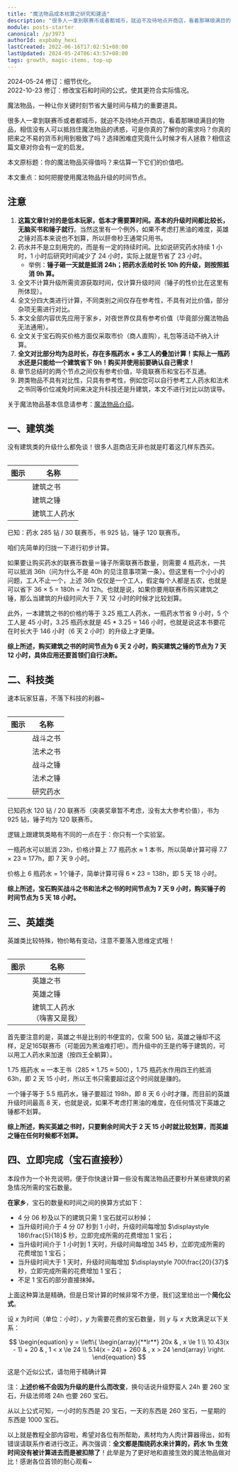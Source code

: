 ```yaml
---
title: "魔法物品成本核算之研究和建造"
description: "很多人一拿到联赛币或者都城币，就迫不及待地点开商店，看着那琳琅满目的物品，相信没有人可以抵挡住魔法物品的诱惑，可是你真的了解你的需求吗？你真的把来之不易的货币利用到极致了吗？选择困难症究竟什么时候才有人拯救？相信这篇文章对你会有一定的启发。"
module: posts-starter
canonical: /p/3973
authorId: expbaby_hexi
lastCreated: 2022-06-16T17:02:51+08:00
lastUpdated: 2024-05-24T06:43:57+08:00
tags: growth, magic-items, top-up
---
```


<PostHistory>
2024-05-24 修订：细节优化。<br>
2022-10-23 修订：修改宝石和时间的公式，使其更符合实际情况。
</PostHistory>

<Pic src="/p/1073/Magic_Items_info.png" width="231" height="187" alt="魔法物品宣传图" :lazyLoading="false" />

<PCenter>魔法物品，一种让你关键时刻节省大量时间与精力的重要道具。</PCenter>

很多人一拿到联赛币或者都城币，就迫不及待地点开商店，看着那琳琅满目的物品，相信没有人可以抵挡住魔法物品的诱惑，可是你真的了解你的需求吗？你真的把来之不易的货币利用到极致了吗？选择困难症究竟什么时候才有人拯救？相信这篇文章对你会有一定的启发。

本文原标题：你的魔法物品买得值吗？来估算一下它们的价值吧。

本文重点：如何把握使用魔法物品升级的时间节点。

## 注意

1. **这篇文章针对的是低本玩家，低本才需要算时间。高本的升级时间都比较长，无脑买书和锤子就行**。当然这里有一个例外，如果不考虑打黑油的难度，英雄之锤对高本来说也不划算，所以肝帝秒王通常只用书。
2. 药水并不是立刻用完的，而是有一定的持续时间。比如说研究药水持续 1 小时，1 小时后研究时间减少了 24 小时，实际上就是节省了 23 小时。
    - 举例：**锤子砸一天就是抵消 24h；把药水丢给时长 10h 的升级，则按照抵消 9h 算。**
3. 全文不计算升级所需资源获取时间，仅计算升级时间（锤子的性价比在这里有所体现）。
4. 全文分四大类进行计算，不同类别之间仅存在参考性，不具有对比价值，部分杂项无需进行对比。
5. 本文全部内容优先应用于家乡，对夜世界仅具有参考价值（毕竟部分魔法物品无法通用）。
6. 全文关于宝石购买价格方面仅采取市价（商人直购），礼包等活动不纳入计算。
7. **全文对比部分均为总时长，存在多瓶药水 + 多工人的叠加计算！实际上一瓶药水还是只能给一个建筑省下 9h！购买并使用前要确认自己需求！**
8. 章节总结时的两个节点之间仅有参考价值，毕竟联赛币和宝石不互通。
9. 跨类物品不具有对比性，只具有参考性，例如您可以自行参考工人药水和法术之书同等价位减免时间来决定升科技还是升建筑，本文不进行对比以防误导。

关于魔法物品基本信息请参考：[魔法物品介绍](/p/1073)。

## 一、建筑类

没有建筑类的升级什么都免谈！很多人逛商店无非也就是盯着这几样东西买。

<Table maxWidth="300px">
    <table>
        <thead>
        <tr>
            <th class="cp-table-col-icon">图示</th>
            <th class="cp-table-col-name">名称</th>
        </tr>
        </thead>
        <tbody>
        <tr>
            <td class="cp-table-col-icon">
                <Pic src="/p/1073/Book_of_Building.png" alt="建筑之书" width="190" height="239" />
            </td>
            <td class="cp-table-col-name">建筑之书</td>
        </tr>
        <tr>
            <td class="cp-table-col-icon">
                <Pic src="/p/1073/Hammer_of_Building.png" alt="建筑之锤" width="164" height="212" />
            </td>
            <td class="cp-table-col-name">建筑之锤</td>
        </tr>
        <tr>
            <td class="cp-table-col-icon">
                <Pic src="/p/1073/Builder_Potion.png" alt="建筑工人药水" width="193" height="254" />
            </td>
            <td class="cp-table-col-name">建筑工人药水</td>
        </tr>
        </tbody>
    </table>
</Table>

已知：药水 285 钻 / 30 联赛币，书 925 钻，锤子 120 联赛币。

咱们先简单的归拢一下进行初步计算。

如果要让购买药水的联赛币数量＝锤子所需联赛币数量，则需要 4 瓶药水，一共可以抵消 36h（问为什么不是 40h 的见注意事项第一条）。但这里有一个小小的问题，工人不止一个，上述 36h 仅仅是一个工人，假定每个人都是五农，也就是可以省下 36 × 5 = 180h = 7d 12h。也就是说，如果你要用联赛币购买建筑之锤，那么当建筑的升级时间大于 7 天 12 小时的时候才比较划算。

此外，一本建筑之书的价格约等于 3.25 瓶工人药水，一瓶药水节省 9 小时，5 个工人是 45 小时，3.25 瓶药水就是 45 * 3.25 = 146 小时，也就是说这本书要花在时长大于 146 小时（6 天 2 小时）的升级上才更赚。

**综上所述，购买建筑之书的时间节点为 6 天 2 小时，购买建筑之锤的节点为 7 天 12 小时，具体应用还要首领们自行决断。**

## 二、科技类

速本玩家狂喜，不落下科技的利器~

<Table maxWidth="300px">
    <table>
        <thead>
        <tr>
            <th class="cp-table-col-icon">图示</th>
            <th class="cp-table-col-name">名称</th>
        </tr>
        </thead>
        <tbody>
        <tr>
            <td class="cp-table-col-icon">
                <Pic src="/p/1073/Book_of_Fighting.png" alt="战斗之书" width="190" height="239" />
            </td>
            <td class="cp-table-col-name">战斗之书</td>
        </tr>
        <tr>
            <td class="cp-table-col-icon">
                <Pic src="/p/1073/Book_of_Spells.png" alt="法术之书" width="190" height="239" />
            </td>
            <td class="cp-table-col-name">法术之书</td>
        </tr>
        <tr>
            <td class="cp-table-col-icon">
                <Pic src="/p/1073/Hammer_of_Fighting.png" alt="战斗之锤" width="164" height="212" />
            </td>
            <td class="cp-table-col-name">战斗之锤</td>
        </tr>
        <tr>
            <td class="cp-table-col-icon">
                <Pic src="/p/1073/Hammer_of_Spells.png" alt="法术之锤" width="164" height="212" />
            </td>
            <td class="cp-table-col-name">法术之锤</td>
        </tr>
        <tr>
            <td class="cp-table-col-icon">
                <Pic src="/p/1073/Research_Potion.png" alt="研究药水" width="193" height="254" />
            </td>
            <td class="cp-table-col-name">研究药水</td>
        </tr>
        </tbody>
    </table>
</Table>

已知药水 120 钻 / 20 联赛币（突袭奖章暂不考虑，没有太大参考价值），书为 925 钻，锤子均为 120 联赛币。

逻辑上跟建筑类略有不同的一点在于：你只有一个实验室。

一瓶药水可以抵消 23h，价格计算上 7.7 瓶药水 ≈ 1 本书，所以简单计算可得 7.7 × 23 ≈ 177h，即 7 天 9 小时。

价格上 6 瓶药水 = 1个锤子，简单计算可得 6 × 23 = 138h，即 5 天 18 小时。

**综上所述，宝石购买战斗之书和法术之书的时间节点为 7 天 9 小时，购买锤子的时间节点为 5 天 18 小时。**

## 三、英雄类

英雄类比较特殊，物价略有变动，注意不要落入思维定式哦！

<Table maxWidth="300px">
    <table>
        <thead>
        <tr>
            <th class="cp-table-col-icon">图示</th>
            <th class="cp-table-col-name">名称</th>
        </tr>
        </thead>
        <tbody>
        <tr>
            <td class="cp-table-col-icon">
                <Pic src="/p/1073/Book_of_Heroes.png" alt="英雄之书" width="190" height="239" />
            </td>
            <td class="cp-table-col-name">英雄之书</td>
        </tr>
        <tr>
            <td class="cp-table-col-icon">
                <Pic src="/p/1073/Hammer_of_Heroes.png" alt="英雄之锤" width="164" height="212" />
            </td>
            <td class="cp-table-col-name">英雄之锤</td>
        </tr>
        <tr>
            <td class="cp-table-col-icon">
                <Pic src="/p/1073/Builder_Potion.png" alt="建筑工人药水" width="193" height="254" />
            </td>
            <td class="cp-table-col-name">建筑工人药水<br>（嗨害又是我）</td>
        </tr>
        </tbody>
    </table>
</Table>

首先要注意的是，英雄之书是比别的书便宜的，仅需 500 钻，英雄之锤却不这样，足足165联赛币（可能因为黑油难打吧）。而升级中的王是约等于建筑的，可以用工人药水来加速（按四王全躺算）。

1.75 瓶药水 ≈ 一本王书（285 × 1.75 ≈ 500），1.75 瓶药水作用四王约抵消 63h，即 2 天 15 小时，所以王书只需要超过这个时间就是赚的。

一个锤子等于 5.5 瓶药水，锤子要超过 198h，即 8 天 6 小时才赚，而目前的英雄升级时间最高 8 天，也就是说，如果不考虑打黑油的难度，在任何情况下英雄之锤都不划算。

**综上所述，购买英雄之书时，只要剩余时间大于 2 天 15 小时就比较划算，而英雄之锤在任何时候都不划算。**

## 四、立即完成（宝石直接秒）

本段作为一个补充说明，便于你快速计算一些没有魔法物品还要秒升某些建筑的紧急情况所需的宝石数量。

**在家乡**，宝石的数量和时间之间的换算方式如下：

- 4 分 06 秒及以下的建筑只需 1 宝石就可以秒掉；
- 当升级时间介于 4 分 07 秒到 1 小时，升级时间每增加 $\displaystyle 186\frac{5}{18}$ 秒，立即完成所需的花费增加 1 宝石；
- 当升级时间介于 1 小时到 1 天时，升级时间每增加 $345$ 秒，立即完成所需的花费增加 1 宝石；
- 当升级时间大于 1 天时，升级时间每增加 $\displaystyle 700\frac{20}{37}$ 秒，立即完成所需的花费增加 1 宝石；
- 不足 1 宝石的部分直接抹掉。

上面这种算法是精确，但是日常计算的时候非常不方便，我们这里给出一个**简化公式**。

设 $x$ 为时间（单位：小时），$y$ 为需要花费的宝石数量，则 $y$ 与 $x$ 大致满足以下关系：

$$
\begin{equation}  
y = \left\{
    \begin{array}{**lr**}  
        20x & , x \le 1 \\
        10.43(x - 1) + 20 & , 1 < x \le 24 \\
        5.14(x - 24) + 260 & , x > 24
    \end{array}
\right.
\end{equation}
$$

<figcaption>这是个近似公式，请勿用于精确计算</figcaption>

注：**上述价格不会因为升级的是什么而改变**，换句话说升级野蛮人 24h 要 260 宝石，升级法师塔 24h 也要 260 宝石。

从以上公式可知，一小时的东西是 20 宝石，一天的东西是 260 宝石，一星期的东西是 1000 宝石。

以上就是教程全部内容啦，希望对各位有所帮助，素材均为人肉计算器得出，如有错误请联系作者进行改正。再次强调：**全文都是围绕药水来计算的，药水 1h 生效时间没有被计算进去而是被扣除了**！此举是为了更好地和直接生效的魔法物品做对比！感谢各位首领的耐心观看~